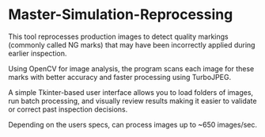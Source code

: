 # Master-Simulation-Reprocessing
This tool reprocesses production images to detect quality markings (commonly called NG marks) that may have been incorrectly applied during earlier inspection. 

Using OpenCV for image analysis, the program scans each image for these marks with better accuracy and faster processing using TurboJPEG. 

A simple Tkinter-based user interface allows you to load folders of images, run batch processing, and visually review results making it easier to validate or correct past inspection decisions.

Depending on the users specs, can process images up to ~650 images/sec.
